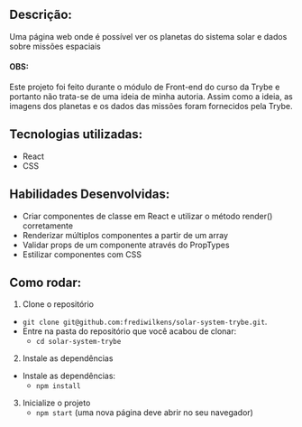 ## Descrição:
Uma página web onde é possível ver os planetas do sistema solar e dados sobre missões espaciais

#### OBS:
Este projeto foi feito durante o módulo de Front-end do curso da Trybe e portanto não trata-se de uma ideia de minha autoria. Assim como a ideia, as imagens dos planetas e os dados das missões foram fornecidos pela Trybe.

## Tecnologias utilizadas:
- React
- CSS

## Habilidades Desenvolvidas:
- Criar componentes de classe em React e utilizar o método render() corretamente
- Renderizar múltiplos componentes a partir de um array
- Validar props de um componente através do PropTypes
- Estilizar componentes com CSS

## Como rodar:
1. Clone o repositório
  * `git clone git@github.com:frediwilkens/solar-system-trybe.git`.
  * Entre na pasta do repositório que você acabou de clonar:
    * `cd solar-system-trybe`

2. Instale as dependências
  * Instale as dependências:
    * `npm install`

3. Inicialize o projeto
   * `npm start` (uma nova página deve abrir no seu navegador)
